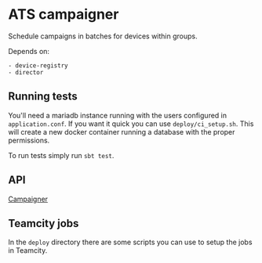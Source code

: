 # ATS campaigner

Schedule campaigns in batches for devices within groups.

Depends on:
```
- device-registry
- director
```

## Running tests

You'll need a mariadb instance running with the users configured in
`application.conf`. If you want it quick you can use
`deploy/ci_setup.sh`. This will create a new docker container running
a database with the proper permissions.

To run tests simply run `sbt test`.

## API

[Campaigner](http://advancedtelematic.github.io/rvi_sota_server/swagger/campaigner.html?url=https://s3.eu-central-1.amazonaws.com/ats-end-to-end-tests/swagger-docs/latest/Campaigner.json)

## Teamcity jobs

In the `deploy` directory there are some scripts you can use to setup
the jobs in Teamcity.

